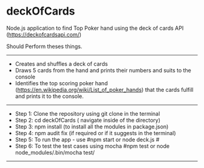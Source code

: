 # deckOfCards

Node.js application to find Top Poker hand using the deck of cards API (https://deckofcardsapi.com/) 
  
Should Perform theses things.

------------------------------------------------------------------------------------------------------------------------------
* Creates and shuffles a deck of cards
* Draws 5 cards from the hand and prints their numbers and suits to the console
* Identifies the top scoring poker hand (https://en.wikipedia.org/wiki/List_of_poker_hands) that the cards fulfill and prints it to the console.
------------------------------------------------------------------------------------------------------------------------------
* Step 1: Clone the repository using git clone in the terminal
* Step 2: cd deckOfCards ( navigate inside of the directory)
* Step 3: npm install (to install all the modules in package.json)
* Step 4: npm audit fix (if required or if it suggests in the terminal)
* Step 5: To run the app - use #npm start or node deck.js #
* Step 6: To test the test cases using mocha #npm test or node node_modules/.bin/mocha test/

------------------------------------------------------------------------------------------------------------------------------
